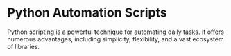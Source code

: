 # Python Automation Scripts
Python scripting is a powerful technique for automating daily tasks. It offers numerous advantages, including simplicity, flexibility, and a vast ecosystem of libraries.
